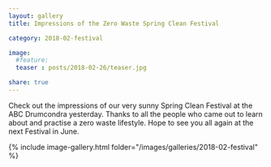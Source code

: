 ```yaml
---
layout: gallery
title: Impressions of the Zero Waste Spring Clean Festival

category: 2018-02-festival

image:
  #feature: 
  teaser : posts/2018-02-26/teaser.jpg

share: true
---
```


Check out the impressions of our very sunny Spring Clean Festival at the ABC Drumcondra yesterday. Thanks to all the people who came out to learn about and practise a zero waste lifestyle. Hope to see you all again at the next Festival in June.

{% include image-gallery.html folder="/images/galleries/2018-02-festival" %}

